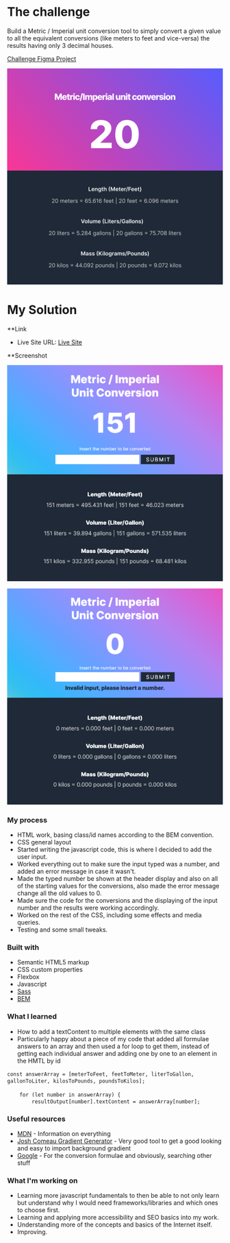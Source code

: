 # The challenge

Build a Metric / Imperial unit conversion tool to simply convert a given value to all the equivalent conversions (like meters to feet and vice-versa) the results having only 3 decimal houses.

[Challenge Figma Project](https://www.figma.com/file/AdqUVRQCZGP1zRcEvzmJTm/Unit-Conversion?node-id=0%3A1)

![Dark Challenge Preview](./dark-active.png)

# My Solution

**Link

- Live Site URL: [Live Site]()

**Screenshot

![Working Preview](./Working-Preview.png)

![Error Preview](./Error-Preview.png)

### My process

- HTML work, basing class/id names according to the BEM convention.
- CSS general layout
- Started writing the javascript code, this is where I decided to add the user input.
- Worked everything out to make sure the input typed was a number, and added an error message in case it wasn't.
- Made the typed number be shown at the header display and also on all of the starting values for the conversions, also made the error message change all the old values to 0.
- Made sure the code for the conversions and the displaying of the input number and the results were working accordingly.
- Worked on the rest of the CSS, including some effects and media queries.
- Testing and some small tweaks.

### Built with

- Semantic HTML5 markup
- CSS custom properties
- Flexbox
- Javascript
- [Sass](https://sass-lang.com/)
- [BEM](http://getbem.com/naming/)

### What I learned

- How to add a textContent to multiple elements with the same class
- Particularly happy about a piece of my code that added all formulae answers to an array and then used a for loop to get them, instead of getting each individual answer and adding one by one to an element in the HMTL by id
```
const answerArray = [meterToFeet, feetToMeter, literToGallon, gallonToLiter, kilosToPounds, poundsToKilos];
    
    for (let number in answerArray) {
        resultOutput[number].textContent = answerArray[number];
```

### Useful resources

- [MDN](https://developer.mozilla.org/en-US/) - Information on everything
- [Josh Comeau Gradient Generator](https://www.joshwcomeau.com/gradient-generator/) - Very good tool to get a good looking and easy to import background gradient
- [Google](https://www.google.com/) - For the conversion formulae and obviously, searching other stuff

### What I'm working on

- Learning more javascript fundamentals to then be able to not only learn but understand why I would need frameworks/libraries and which ones to choose first.
- Learning and applying more accessibility and SEO basics into my work.
- Understanding more of the concepts and basics of the Internet itself.
- Improving.
